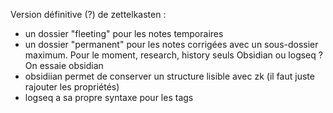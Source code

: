 Version définitive (?) de zettelkasten :
- un dossier "fleeting" pour les notes temporaires
- un dossier "permanent" pour les notes corrigées avec un sous-dossier maximum. Pour le moment, research, history seuls
Obsidian ou logseq ? On essaie obsidian
- obsidiian permet de conserver un structure lisible avec zk (il faut juste rajouter les propriétés)
- logseq a sa propre syntaxe pour les tags